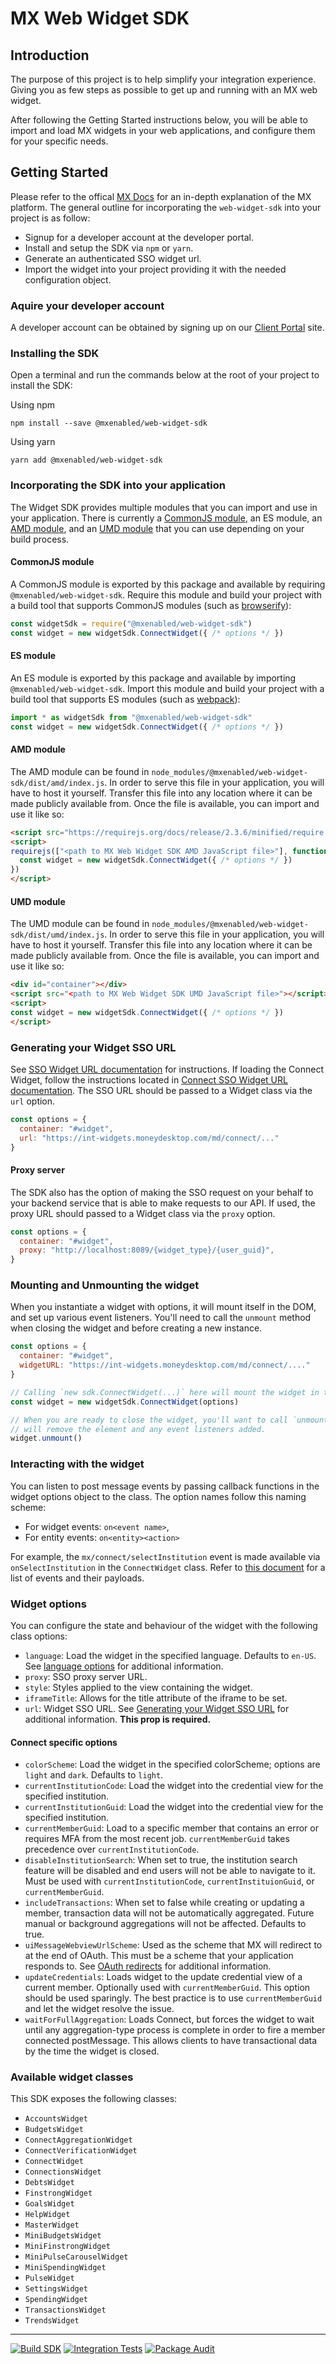 # MX Web Widget SDK

## Introduction

The purpose of this project is to help simplify your integration experience.
Giving you as few steps as possible to get up and running with an MX web widget.

After following the Getting Started instructions below, you will be able to
import and load MX widgets in your web applications, and configure them
for your specific needs.

## Getting Started

Please refer to the offical [MX Docs](https://docs.mx.com/) for an in-depth
explanation of the MX platform. The general outline for incorporating the
`web-widget-sdk` into your project is as follow:

- Signup for a developer account at the developer portal.
- Install and setup the SDK via `npm` or `yarn`.
- Generate an authenticated SSO widget url.
- Import the widget into your project providing it with the needed
  configuration object.

###  Aquire your developer account

A developer account can be obtained by signing up on our [Client
Portal](https://dashboard.mx.com) site.

### Installing the SDK

Open a terminal and run the commands below at the root of your project to
install the SDK:

Using npm

```
npm install --save @mxenabled/web-widget-sdk
```

Using yarn

```
yarn add @mxenabled/web-widget-sdk
```

### Incorporating the SDK into your application

The Widget SDK provides multiple modules that you can import and use in your
application. There is currently a [CommonJS module][commonjs_module], an ES
module, an [AMD module][amd_module], and an [UMD module][umd_module] that you
can use depending on your build process.

#### CommonJS module

A CommonJS module is exported by this package and available by requiring
`@mxenabled/web-widget-sdk`. Require this module and build your project with a
build tool that supports CommonJS modules (such as [browserify][browserify]):

```js
const widgetSdk = require("@mxenabled/web-widget-sdk")
const widget = new widgetSdk.ConnectWidget({ /* options */ })
```

#### ES module

An ES module is exported by this package and available by importing
`@mxenabled/web-widget-sdk`. Import this module and build your project with a
build tool that supports ES modules (such as [webpack][webpack]):

```js
import * as widgetSdk from "@mxenabled/web-widget-sdk"
const widget = new widgetSdk.ConnectWidget({ /* options */ })
```

#### AMD module

The AMD module can be found in
`node_modules/@mxenabled/web-widget-sdk/dist/amd/index.js`. In order to serve
this file in your application, you will have to host it yourself. Transfer this
file into any location where it can be made publicly available from. Once the
file is available, you can import and use it like so:

```html
<script src="https://requirejs.org/docs/release/2.3.6/minified/require.js"></script>
<script>
requirejs(["<path to MX Web Widget SDK AMD JavaScript file>"], function (widgetSdk) {
  const widget = new widgetSdk.ConnectWidget({ /* options */ })
})
</script>
```

#### UMD module

The UMD module can be found in
`node_modules/@mxenabled/web-widget-sdk/dist/umd/index.js`. In order to serve
this file in your application, you will have to host it yourself. Transfer this
file into any location where it can be made publicly available from. Once the
file is available, you can import and use it like so:

```html
<div id="container"></div>
<script src="<path to MX Web Widget SDK UMD JavaScript file>"></script>
<script>
const widget = new widgetSdk.ConnectWidget({ /* options */ })
</script>
```

### Generating your Widget SSO URL

See [SSO Widget URL documentation][api_request_widget_url] for instructions. If
loading the Connect Widget, follow the instructions located in [Connect SSO
Widget URL documentation][api_request_connect_url]. The SSO URL should be
passed to a Widget class via the `url` option.

```js
const options = {
  container: "#widget",
  url: "https://int-widgets.moneydesktop.com/md/connect/..."
}
```

#### Proxy server

The SDK also has the option of making the SSO request on your behalf to your
backend service that is able to make requests to our API. If used, the proxy
URL should passed to a Widget class via the `proxy` option.

```js
const options = {
  container: "#widget",
  proxy: "http://localhost:8089/{widget_type}/{user_guid}",
}
```

### Mounting and Unmounting the widget
When you instantiate a widget with options, it will mount itself in the DOM, and set up various event listeners.
You'll need to call the `unmount` method when closing the widget and before creating a new instance.

```js
const options = {
  container: "#widget",
  widgetURL: "https://int-widgets.moneydesktop.com/md/connect/...."
}

// Calling `new sdk.ConnectWidget(...)` here will mount the widget in the DOM
const widget = new widgetSdk.ConnectWidget(options)

// When you are ready to close the widget, you'll want to call `unmount`. This
// will remove the element and any event listeners added.
widget.unmount()
```

### Interacting with the widget

You can listen to post message events by passing callback functions in the widget
options object to the class. The option names follow this naming scheme:

* For widget events: `on<event name>`,
* For entity events: `on<entity><action>`

For example, the `mx/connect/selectInstitution` event is made available via
`onSelectInstitution` in the `ConnectWidget` class. Refer to [this
document](docs/widget_callback_props.md) for a list of events and their
payloads.

### Widget options

You can configure the state and behaviour of the widget with the following
class options:

- `language`: Load the widget in the specified language. Defaults to `en-US`.
  See [language
  options](https://docs.mx.com/api#connect_configuring_connect_language_options)
  for additional information.
- `proxy`: SSO proxy server URL.
- `style`: Styles applied to the view containing the widget.
- `iframeTitle`: Allows for the title attribute of the iframe to be set.
- `url`: Widget SSO URL. See [Generating your Widget SSO
  URL](#generating-your-widget-sso-url) for additional information. **This prop
  is required.**

#### Connect specific options

- `colorScheme`: Load the widget in the specified colorScheme; options are
  `light` and `dark`. Defaults to `light`.
- `currentInstitutionCode`: Load the widget into the credential view for the
  specified institution.
- `currentInstitutionGuid`: Load the widget into the credential view for the
  specified institution.
- `currentMemberGuid`: Load to a specific member that contains an error or
  requires MFA from the most recent job. `currentMemberGuid` takes precedence
  over `currentInstitutionCode`.
- `disableInstitutionSearch`: When set to true, the institution search feature
  will be disabled and end users will not be able to navigate to it. Must be
  used with `currentInstitutionCode`, `currentInstituionGuid`, or
  `currentMemberGuid`.
- `includeTransactions`: When set to false while creating or updating a member,
  transaction data will not be automatically aggregated. Future manual or
  background aggregations will not be affected. Defaults to true.
- `uiMessageWebviewUrlScheme`: Used as the scheme that MX will redirect to at
  the end of OAuth. This must be a scheme that your application responds to.
  See [OAuth redirects](#oauth-redirects) for additional information.
- `updateCredentials`: Loads widget to the update credential view of a current
  member. Optionally used with `currentMemberGuid`. This option should be used
  sparingly. The best practice is to use `currentMemberGuid` and let the widget
  resolve the issue.
- `waitForFullAggregation`: Loads Connect, but forces the widget to wait until
  any aggregation-type process is complete in order to fire a member connected
  postMessage. This allows clients to have transactional data by the time the
  widget is closed.

### Available widget classes

This SDK exposes the following classes:

- `AccountsWidget`
- `BudgetsWidget`
- `ConnectAggregationWidget`
- `ConnectVerificationWidget`
- `ConnectWidget`
- `ConnectionsWidget`
- `DebtsWidget`
- `FinstrongWidget`
- `GoalsWidget`
- `HelpWidget`
- `MasterWidget`
- `MiniBudgetsWidget`
- `MiniFinstrongWidget`
- `MiniPulseCarouselWidget`
- `MiniSpendingWidget`
- `PulseWidget`
- `SettingsWidget`
- `SpendingWidget`
- `TransactionsWidget`
- `TrendsWidget`

---

[![Build SDK](https://github.com/mxenabled/web-widget-sdk/actions/workflows/build-sdk.yml/badge.svg)](https://github.com/mxenabled/web-widget-sdk/actions/workflows/build-sdk.yml)
[![Integration Tests](https://github.com/mxenabled/web-widget-sdk/actions/workflows/integration-tests.yml/badge.svg)](https://github.com/mxenabled/web-widget-sdk/actions/workflows/integration-tests.yml)
[![Package Audit](https://github.com/mxenabled/web-widget-sdk/actions/workflows/package-audit.yml/badge.svg)](https://github.com/mxenabled/web-widget-sdk/actions/workflows/package-audit.yml)

[amd_module]: https://requirejs.org/docs/whyamd.html "AMD modules"
[api_request_connect_url]: https://docs.mx.com/api#connect_request_a_url "Request a Connect URL"
[api_request_widget_url]: https://docs.mx.com/api#widgets_mx_widgets_request_widget_url "Request a widget URL"
[browserify]: https://browserify.org/ "Browserify"
[commonjs_module]: https://nodejs.org/api/modules.html "CommonJS modules"
[react_native_style]: https://reactnative.dev/docs/style "React Native Style"
[umd_module]: https://github.com/umdjs/umd "UMD modules"
[webpack]: https://webpack.js.org/ "webpack"
